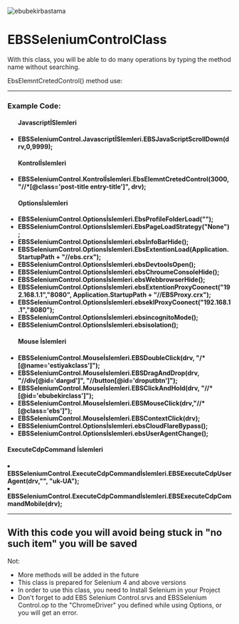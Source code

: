 ![ebubekirbastama](https://blogger.googleusercontent.com/img/b/R29vZ2xl/AVvXsEh8ymdTpUeS7G-HTyk4IDI-K14BTbG2yPFRMtmerLZXlj3klF4hORy-YvJEuJfKlAvqS9U0slrfyMpc8yobWD9KWr2u8TPVqYFNnYzOoyKxzh_mU8heekajb0iBCvGdxrcN2i4uTe11niLY6Xext8gc6-xhVvmQ8Q4AFDJHnMFQFcvse2TWtjklLSXy/s4000/rm371-a08.webp)

# EBSSeleniumControlClass
With this class, you will be able to do many operations by typing the method name without searching.

EbsElemntCretedControl() method use:
<hr>
<h3>Example Code:</h3>

<ul class="container float">
<h4>JavascriptİSlemleri<h4/>
<li>EBSSeleniumControl.JavascriptİSlemleri.EBSJavaScriptScrollDown(drv,0,9999); </li>

<h4>Kontrolİslemleri<h4/>
<li>EBSSeleniumControl.Kontrolİslemleri.EbsElemntCretedControl(3000, "//*[@class='post-title entry-title']", drv);</li>

<h4>Optionsİslemleri<h4/>
<li>EBSSeleniumControl.Optionsİslemleri.EbsProfileFolderLoad("");</li>
<li>EBSSeleniumControl.Optionsİslemleri.EbsPageLoadStrategy("None");</li>
<li>EBSSeleniumControl.Optionsİslemleri.ebsİnfoBarHide();</li>
<li>EBSSeleniumControl.Optionsİslemleri.EbsExtentionLoad(Application.StartupPath + "//ebs.crx");</li>
<li>EBSSeleniumControl.Optionsİslemleri.ebsDevtoolsOpen();</li>
<li>EBSSeleniumControl.Optionsİslemleri.ebsChroumeConsoleHide();</li>
<li>EBSSeleniumControl.Optionsİslemleri.ebsWebbrowserHide();</li>
<li>EBSSeleniumControl.Optionsİslemleri.ebsExtentionProxyCoonect("192.168.1.1","8080", Application.StartupPath + "//EBSProxy.crx");</li>
<li>EBSSeleniumControl.Optionsİslemleri.ebseklProxyCoonect("192.168.1.1","8080");</li>
<li>EBSSeleniumControl.Optionsİslemleri.ebsincognitoMode();</li>
<li>EBSSeleniumControl.Optionsİslemleri.ebsisolation();</li>

<h4>Mouse İslemleri<h4/>
<li>EBSSeleniumControl.Mouseİslemleri.EBSDoubleClick(drv, "/*[@name='estiyakclass']"); </li>
<li>EBSSeleniumControl.Mouseİslemleri.EBSDragAndDrop(drv, "//div[@id='dargıd']", "//button[@id='droputbtn']"); </li>
<li>EBSSeleniumControl.Mouseİslemleri.EBSClickAndHold(drv, "//*[@id='ebubekirclass']"); </li>
<li>EBSSeleniumControl.Mouseİslemleri.EBSMouseClick(drv,"//*[@class='ebs']"); </li>
<li>EBSSeleniumControl.Mouseİslemleri.EBSContextClick(drv); </li>
<li>EBSSeleniumControl.Optionsİslemleri.ebsCloudFlareBypass();</li>
<li>EBSSeleniumControl.Optionsİslemleri.ebsUserAgentChange();</li>
</ul>
  
  <h4>ExecuteCdpCommand İslemleri<h4/>
<li>EBSSeleniumControl.ExecuteCdpCommandİslemleri.EBSExecuteCdpUserAgent(drv,"", "uk-UA");</li>
<li>EBSSeleniumControl.ExecuteCdpCommandİslemleri.EBSExecuteCdpCommandMobile(drv);</li>

</ul>
  
<hr>
<h2> With this code you will avoid being stuck in "no such item" you will be saved </h2>

Not:
<ul class="container float">
  <li> More methods will be added in the future</li>
  <li> This class is prepared for Selenium 4 and above versions</li>
  <li> In order to use this class, you need to Install Selenium in your Project</li>
  <li> Don't forget to add EBS Selenium Control.srvs and EBSSelenium Control.op to the "ChromeDriver" you defined while using Options, or you will get an error.</li>
</ul>

